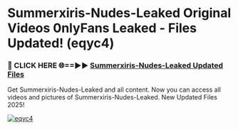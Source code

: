 # Summerxiris-Nudes-Leaked Original Videos 0nlyFans Leaked - Files Updated! (eqyc4)

<h3>🔴 CLICK HERE 🌐==►► <a href="https://tinyurl.com/4mcuefdz" rel="nofollow">Summerxiris-Nudes-Leaked Updated Files</a></h3>

Get Summerxiris-Nudes-Leaked and all content. Now you can access all videos and pictures of Summerxiris-Nudes-Leaked. New Updated Files 2025!

[![eqyc4](https://i.imgur.com/StAQSOY.gif)](https://tinyurl.com/4mcuefdz)
